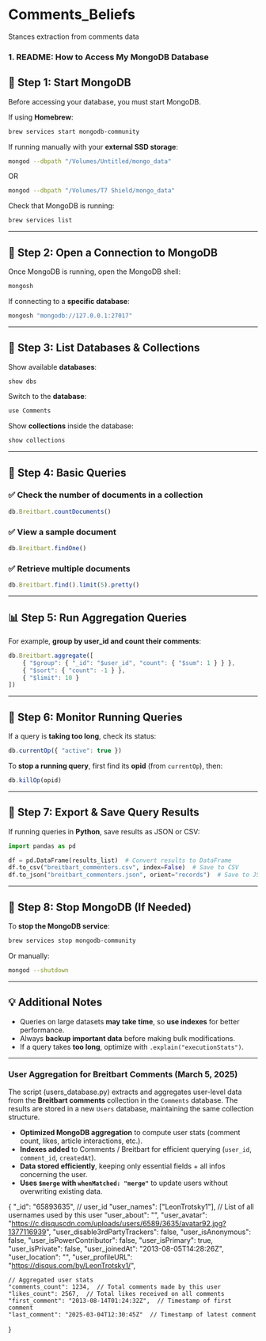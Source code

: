 # Comments_Beliefs
Stances extraction from comments data



####

### **1. README: How to Access My MongoDB Database**
## **🚀 Step 1: Start MongoDB**
Before accessing your database, you must start MongoDB.

If using **Homebrew**:
```bash
brew services start mongodb-community
```
If running manually with your **external SSD storage**:
```bash
mongod --dbpath "/Volumes/Untitled/mongo_data"
```
OR
```bash
mongod --dbpath "/Volumes/T7 Shield/mongo_data"
```
Check that MongoDB is running:
```bash
brew services list
```

---

## **🔑 Step 2: Open a Connection to MongoDB**
Once MongoDB is running, open the MongoDB shell:

```bash
mongosh
```
If connecting to a **specific database**:
```bash
mongosh "mongodb://127.0.0.1:27017"
```

---

## **📂 Step 3: List Databases & Collections**
Show available **databases**:
```javascript
show dbs
```
Switch to the **database**:
```javascript
use Comments
```
Show **collections** inside the database:
```javascript
show collections
```

---

## **🔎 Step 4: Basic Queries**
### ✅ **Check the number of documents in a collection**
```javascript
db.Breitbart.countDocuments()
```

### ✅ **View a sample document**
```javascript
db.Breitbart.findOne()
```

### ✅ **Retrieve multiple documents**
```javascript
db.Breitbart.find().limit(5).pretty()
```

---

## **📊 Step 5: Run Aggregation Queries**
For example, **group by user_id and count their comments**:
```javascript
db.Breitbart.aggregate([
    { "$group": { "_id": "$user_id", "count": { "$sum": 1 } } },
    { "$sort": { "count": -1 } },
    { "$limit": 10 }
])
```

---

## **🚦 Step 6: Monitor Running Queries**
If a query is **taking too long**, check its status:
```javascript
db.currentOp({ "active": true })
```
To **stop a running query**, first find its **opid** (from `currentOp`), then:
```javascript
db.killOp(opid)
```

---

## **💾 Step 7: Export & Save Query Results**
If running queries in **Python**, save results as JSON or CSV:
```python
import pandas as pd

df = pd.DataFrame(results_list)  # Convert results to DataFrame
df.to_csv("breitbart_commenters.csv", index=False)  # Save to CSV
df.to_json("breitbart_commenters.json", orient="records")  # Save to JSON
```

---

## **🛑 Step 8: Stop MongoDB (If Needed)**
To **stop the MongoDB service**:
```bash
brew services stop mongodb-community
```
Or manually:
```bash
mongod --shutdown
```

---

## **💡 Additional Notes**
- Queries on large datasets **may take time**, so **use indexes** for better performance.
- Always **backup important data** before making bulk modifications.
- If a query takes **too long**, optimize with `.explain("executionStats")`.




----------------------------------------------------------------------------

### **User Aggregation for Breitbart Comments** (March 5, 2025)  

The script (users_database.py) extracts and aggregates user-level data from the **Breitbart comments** collection in the `Comments` database. The results are stored in a new `Users` database, maintaining the same collection structure.  

- **Optimized MongoDB aggregation** to compute user stats (comment count, likes, article interactions, etc.).  
- **Indexes added** to Comments / Breitbart for efficient querying (`user_id`, `comment_id`, `createdAt`).  
- **Data stored efficiently**, keeping only essential fields + all infos concerning the user.
- **Uses `$merge` with `whenMatched: "merge"`** to update users without overwriting existing data.  

{
    "_id": "65893635",  // user_id
    "user_names": ["LeonTrotsky1"],  // List of all usernames used by this user
    "user_about": "",
    "user_avatar": "https://c.disquscdn.com/uploads/users/6589/3635/avatar92.jpg?1377116939",
    "user_disable3rdPartyTrackers": false,
    "user_isAnonymous": false,
    "user_isPowerContributor": false,
    "user_isPrimary": true,
    "user_isPrivate": false,
    "user_joinedAt": "2013-08-05T14:28:26Z",
    "user_location": "",
    "user_profileURL": "https://disqus.com/by/LeonTrotsky1/",
    
    // Aggregated user stats
    "comments_count": 1234,  // Total comments made by this user
    "likes_count": 2567,  // Total likes received on all comments
    "first_comment": "2013-08-14T01:24:32Z",  // Timestamp of first comment
    "last_comment": "2025-03-04T12:30:45Z"  // Timestamp of latest comment
}
